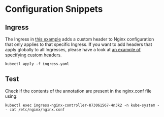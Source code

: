 # Configuration Snippets

## Ingress

The Ingress in [this example](ingress.yaml) adds a custom header to Nginx configuration that only applies to that specific Ingress. If you want to add headers that apply globally to all Ingresses, please have a look at [an example of specifying custom headers](../custom-headers/README.md).

```console
kubectl apply -f ingress.yaml
```

## Test

Check if the contents of the annotation are present in the nginx.conf file using:

```console
kubectl exec ingress-nginx-controller-873061567-4n3k2 -n kube-system -- cat /etc/nginx/nginx.conf
```

